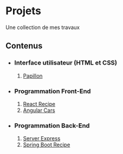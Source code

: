 # Projets
Une collection de mes travaux

## Contenus
* ### Interface utilisateur (HTML et CSS)
  1. [Papillon](https://github.com/jewathe/Projects/tree/main/papillon)
* ### Programmation Front-End
  1. [React Recipe](https://github.com/jewathe/Projects/blob/main/react-recipe)
  2. [Angular Cars](https://github.com/jewathe/Projects/blob/main/angular-cars)
* ### Programmation Back-End
  1. [Server Express](https://github.com/jewathe/Projects/tree/main/server-express)
  2. [Spring Boot Recipe](https://github.com/jewathe/Projects/tree/main/spring-boot-recipe)

 

